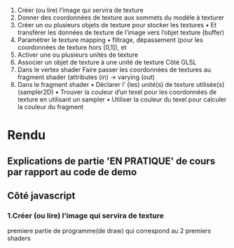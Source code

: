 1. Créer (ou lire) l’image qui servira de texture 
2. Donner des coordonnées de texture aux sommets du modèle à texturer
3. Créer un ou plusieurs objets de texture pour stocker les textures
• Et transférer les données de texture de l’image vers l’objet texture (buffer)
4. Paramétrer le texture mapping 
• filtrage, dépassement (pour les coordonnées de texture hors [0,1]), et
5. Activer une ou plusieurs unités de texture 
6. Associer un objet de texture à une unité de texture
Côté GLSL
1. Dans le vertex shader
Faire passer les coordonnées de textures au fragment shader (attributes (in) -> varying (out)
2. Dans le fragment shader
• Déclarer l’ (les) unité(s) de texture utilisée(s) (sampler2D)
• Trouver la couleur d’un texel pour les coordonnées de texture en utilisant un sampler
• Utiliser la couleur du texel pour calculer la couleur du fragment



# Rendu 
## Explications de partie 'EN PRATIQUE' de cours par rapport au code de demo

## Côté javascript

### 1.Créer (ou lire) l’image qui servira de texture 
premiere partie de programme(de draw) qui correspond au 2 premiers shaders